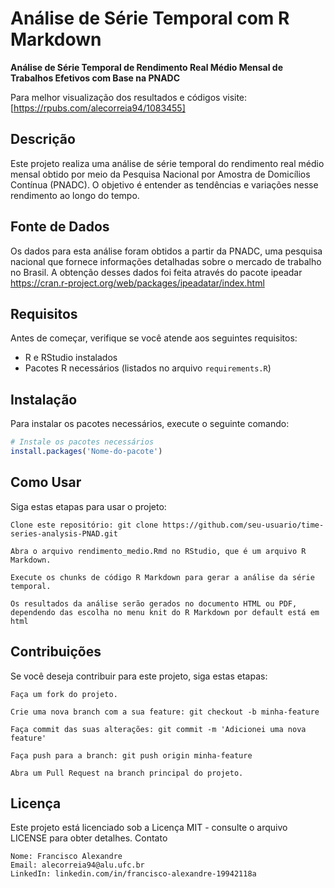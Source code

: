 # Análise de Série Temporal com R Markdown
**Análise de Série Temporal de Rendimento Real Médio Mensal de Trabalhos Efetivos com Base na PNADC**

Para melhor visualização dos resultados e códigos visite: [https://rpubs.com/alecorreia94/1083455]

## Descrição

Este projeto realiza uma análise de série temporal do rendimento real médio mensal obtido por meio da Pesquisa Nacional por Amostra de Domicílios Contínua (PNADC). O objetivo é entender as tendências e variações nesse rendimento ao longo do tempo.

## Fonte de Dados

Os dados para esta análise foram obtidos a partir da PNADC, uma pesquisa nacional que fornece informações detalhadas sobre o mercado de trabalho no Brasil. A obtenção desses dados foi feita através do pacote ipeadar https://cran.r-project.org/web/packages/ipeadatar/index.html

## Requisitos

Antes de começar, verifique se você atende aos seguintes requisitos:

- R e RStudio instalados
- Pacotes R necessários (listados no arquivo `requirements.R`)

## Instalação

Para instalar os pacotes necessários, execute o seguinte comando:

```R
# Instale os pacotes necessários
install.packages('Nome-do-pacote')
```

## Como Usar

Siga estas etapas para usar o projeto:

    Clone este repositório: git clone https://github.com/seu-usuario/time-series-analysis-PNAD.git

    Abra o arquivo rendimento_medio.Rmd no RStudio, que é um arquivo R Markdown.

    Execute os chunks de código R Markdown para gerar a análise da série temporal.

    Os resultados da análise serão gerados no documento HTML ou PDF, dependendo das escolha no menu knit do R Markdown por default está em html

## Contribuições

Se você deseja contribuir para este projeto, siga estas etapas:

    Faça um fork do projeto.

    Crie uma nova branch com a sua feature: git checkout -b minha-feature

    Faça commit das suas alterações: git commit -m 'Adicionei uma nova feature'

    Faça push para a branch: git push origin minha-feature

    Abra um Pull Request na branch principal do projeto.

## Licença

Este projeto está licenciado sob a Licença MIT - consulte o arquivo LICENSE para obter detalhes.
Contato

    Nome: Francisco Alexandre
    Email: alecorreia94@alu.ufc.br
    LinkedIn: linkedin.com/in/francisco-alexandre-19942118a


